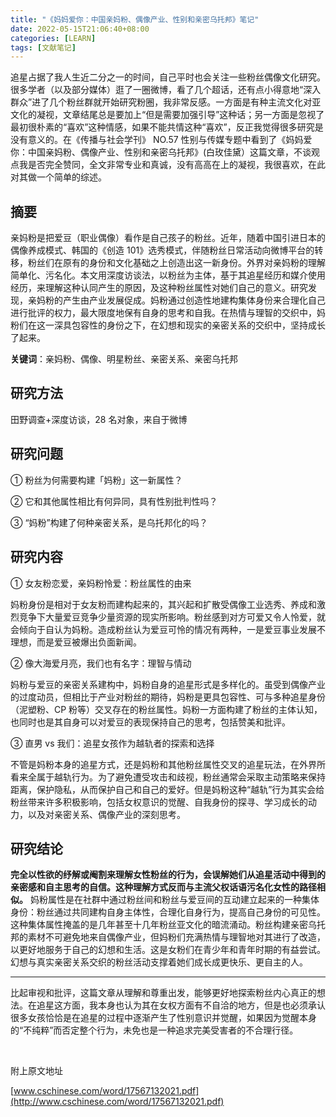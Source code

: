 ```yaml
---
title: "《妈妈爱你：中国亲妈粉、偶像产业、性别和亲密乌托邦》笔记"
date: 2022-05-15T21:06:40+08:00
categories: [LEARN]
tags: [文献笔记]
---
```


追星占据了我人生近二分之一的时间，自己平时也会关注一些粉丝偶像文化研究。很多学者（以及部分媒体）逛了一圈微博，看了几个超话，还有点小得意地“深入群众”进了几个粉丝群就开始研究粉圈，我非常反感。一方面是有种主流文化对亚文化的凝视，文章结尾总是要加上“但是需要加强引导”这种话；另一方面是忽视了最初很朴素的“喜欢”这种情感，如果不能共情这种“喜欢”，反正我觉得很多研究是没有意义的。在《传播与社会学刊》 NO.57 性别与传媒专题中看到了《妈妈爱你：中国亲妈粉、偶像产业、性别和亲密乌托邦》(白玫佳黛）这篇文章，不谈观点我是否完全赞同，全文非常专业和真诚，没有高高在上的凝视，我很喜欢，在此对其做一个简单的综述。

<!--more-->

## 摘要

亲妈粉是把爱豆（职业偶像）看作是自己孩子的粉丝。近年，随着中国引进日本的偶像养成模式、韩国的《创造 101》选秀模式，伴随粉丝日常活动向微博平台的转移，粉丝们在原有的身份和文化基础之上创造出这一新身份。外界对亲妈粉的理解简单化、污名化。本文用深度访谈法，以粉丝为主体，基于其追星经历和媒介使用经历，来理解这种认同产生的原因，及这种粉丝属性对她们自己的意义。研究发现，亲妈粉的产生由产业发展促成。妈粉通过创造性地建构集体身份来合理化自己进行批评的权力，最大限度地保有自身的思考和自我。在热情与理智的交织中，妈粉们在这一深具包容性的身份之下，在幻想和现实的亲密关系的交织中，坚持成长了起来。

**关键词**：亲妈粉、偶像、明星粉丝、亲密关系、亲密乌托邦

## 研究方法

田野调查+深度访谈，28 名对象，来自于微博

## 研究问题

① 粉丝为何需要构建「妈粉」这一新属性？

② 它和其他属性相比有何异同，具有性别批判性吗？

③ “妈粉”构建了何种亲密关系，是乌托邦化的吗？

## 研究内容

① 女友粉恋爱，亲妈粉怜爱：粉丝属性的由来

妈粉身份是相对于女友粉而建构起来的，其兴起和扩散受偶像工业选秀、养成和激烈竞争下大量爱豆竞争少量资源的现实所影响。粉丝感到对方可爱又令人怜爱，就会倾向于自认为妈粉。造成粉丝认为爱豆可怜的情况有两种，一是爱豆事业发展不理想，而是爱豆被爆出负面新闻。

② 像大海爱月亮，我们也有名字：理智与情动

妈粉与爱豆的亲密关系建构中，妈粉自身的追星形式是多样化的。虽受到偶像产业的过度动员，但相比于产业对粉丝的期待，妈粉是更具包容性、可与多种追星身份（泥塑粉、CP 粉等）交叉存在的粉丝属性。妈粉一方面构建了粉丝的主体认知，也同时也是其自身可以对爱豆的表现保持自己的思考，包括赞美和批评。

③ 直男 vs 我们：追星女孩作为越轨者的探索和选择

不管是妈粉本身的追星方式，还是妈粉和其他粉丝属性交叉的追星玩法，在外界所看来全属于越轨行为。为了避免遭受攻击和歧视，粉丝通常会采取主动策略来保持距离，保护隐私，从而保护自己和自己的爱好。但是妈粉这种“越轨”行为其实会给粉丝带来许多积极影响，包括女权意识的觉醒、自我身份的探寻、学习成长的动力，以及对亲密关系、偶像产业的深刻思考。

## 研究结论

**完全以性欲的纾解或阉割来理解女性粉丝的行为，会误解她们从追星活动中得到的亲密感和自主思考的自信。这种理解方式反而与主流父权话语污名化女性的路径相似。** 妈粉属性是在社群中通过粉丝间和粉丝与爱豆间的互动建立起来的一种集体身份：粉丝通过共同建构自身主体性，合理化自身行为，提高自己身份的可见性。这种集体属性掩盖的是几年甚至十几年粉丝亚文化的暗流涌动。粉丝构建亲密乌托邦的素材不可避免地来自偶像产业，但妈粉们充满热情与理智地对其进行了改造，以更好地服务于自己的幻想和生活。这是女粉们在青少年和青年时期的有益尝试。幻想与真实亲密关系交织的粉丝活动支撑着她们成长成更快乐、更自主的人。

---

比起审视和批评，这篇文章从理解和尊重出发，能够更好地探索粉丝内心真正的想法。在追星这方面，我本身也认为其在女权方面有不自洽的地方，但是也必须承认很多女孩恰恰是在追星的过程中逐渐产生了性别意识并觉醒，如果因为觉醒本身的“不纯粹”而否定整个行为，未免也是一种追求完美受害者的不合理行径。

&nbsp;

附上原文地址

[www.cschinese.com/word/17567132021.pdf](http://www.cschinese.com/word/17567132021.pdf)

